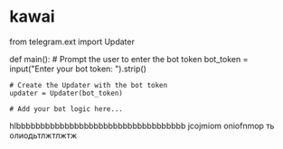 # kawai
from telegram.ext import Updater

def main():
    # Prompt the user to enter the bot token
    bot_token = input("Enter your bot token: ").strip()

    # Create the Updater with the bot token
    updater = Updater(bot_token)

    # Add your bot logic here...
hlbbbbbbbbbbbbbbbbbbbbbbbbbbbbbbbbbbb
jcojmiom oniofnmop
ть олиодьтлжтлжтж
